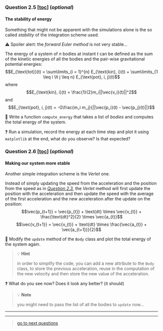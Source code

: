 ### Question 2.5 [[toc](../README.md#table-of-content)] (_optional_)
#### The stability of energy

Something that might not be apparent with the simulations alone is the so called
_stability_ of the integration scheme used.

:warning: Spoiler alert: the _forward Euler method_ is not very stable...

The energy of a system of $n$ bodies at instant $t$ can be defined as the sum of
the kinetic energies of all the bodies and the pair-wise gravitational potential
energies:
$$E_{\text{tot}}(t) = \sum\limits_{i = 1}^{n} E_{\text{kin}, i}(t) + \sum\limits_{1 \leq i \lt j \leq n} E_{\text{pot}, i, j}(t)$$
where
$$E_{\text{kin}, i}(t) = \frac{1}{2}m_i||\vec{v_i}(t)||^2$$
and
$$E_{\text{pot}, i, j}(t) = -G\frac{m_i m_j}{||\vec{p_i}(t) - \vec{p_j}(t)||}$$

:pencil: Write a function `compute_energy` that takes a list of _bodies_ and computes the
total energy of the system.

:question: Run a simulation, record the energy at each time step and plot it using
`matplotlib` at the end, what do you observe? Is that expected?

### Question 2.6 [[toc](../README.md#table-of-content)] (_optional_)
#### Making our system more stable

Another simple integration scheme is the _Verlet_ one.

Instead of simply updating the speed from the acceleration and the position from
the speed as in [_Question 2.3_](simulation.md#question-23-toc), the _Verlet_ method will
first update the position with the acceleration and then update the speed with
the average of the first acceleration and the new acceleration after the update
on the position:
$$\vec{p_{t+1}} = \vec{p_{t}} + \text{dt} \times \vec{v_{t}} + \frac{\text{dt}^2}{2} \times \vec{a_{t}}$$
$$\vec{v_{t+1}} = \vec{v_{t}} + \text{dt} \times \frac{\vec{a_{t}} + \vec{a_{t+1}}}{2}$$

:pencil: Modify the `update` method of the `Body` class and plot the total energy of the
system again.

> :bulb: **Hint**
>
> in order to simplify the code, you can add a new attribute to the `Body` class, to store the
> previous acceleration, reuse in the computation of the new velocity and then store the new value
> of the acceleration.

:question: What do you see now? Does it look any better? (it should)

> :bulb: **Note**
>
> you might need to pass the list of all the bodies to `update` now...

---
---
> [go to next questions](simulation_systems.md)
